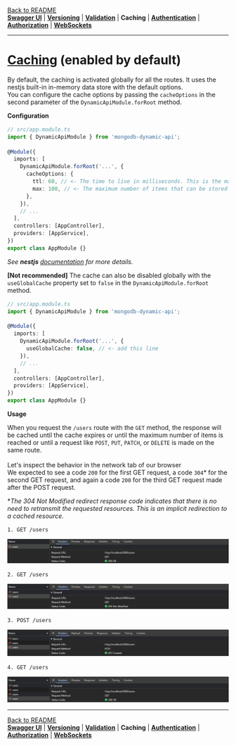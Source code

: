 [Back to README](https://github.com/MikeDev75015/mongodb-dynamic-api/blob/develop/README.md)
<br>**[Swagger UI](https://github.com/MikeDev75015/mongodb-dynamic-api/blob/develop/README/swagger-ui.md)**
| **[Versioning](https://github.com/MikeDev75015/mongodb-dynamic-api/blob/develop/README/versioning.md)**
| **[Validation](https://github.com/MikeDev75015/mongodb-dynamic-api/blob/develop/README/validation.md)**
| **Caching**
| **[Authentication](https://github.com/MikeDev75015/mongodb-dynamic-api/blob/develop/README/authentication.md)**
| **[Authorization](https://github.com/MikeDev75015/mongodb-dynamic-api/blob/develop/README/authorization.md)**
| **[WebSockets](https://github.com/MikeDev75015/mongodb-dynamic-api/blob/develop/README/websockets.md)**

___

# [Caching](https://docs.nestjs.com/techniques/caching#in-memory-cache) (enabled by default)

By default, the caching is activated globally for all the routes. It uses the nestjs built-in in-memory data store with the default options.
<br>You can configure the cache options by passing the `cacheOptions` in the second parameter of the `DynamicApiModule.forRoot` method.

**Configuration**

```typescript
// src/app.module.ts
import { DynamicApiModule } from 'mongodb-dynamic-api';

@Module({
  imports: [
    DynamicApiModule.forRoot('...', {
      cacheOptions: {
        ttl: 60, // <- The time to live in milliseconds. This is the maximum amount of time that an item can be in the cache before it is removed.
        max: 100, // <- The maximum number of items that can be stored in the cache.
      },
    }),
    // ...
  ],
  controllers: [AppController],
  providers: [AppService],
})
export class AppModule {}
```

*See <strong>nestjs</strong> <a href="https://docs.nestjs.com/techniques/caching" target="_blank">documentation</a> for more details.*

**[Not recommended]** The cache can also be disabled globally with the `useGlobalCache` property set to `false` in the `DynamicApiModule.forRoot` method.

```typescript
// src/app.module.ts
import { DynamicApiModule } from 'mongodb-dynamic-api';

@Module({
  imports: [
    DynamicApiModule.forRoot('...', {
      useGlobalCache: false, // <- add this line
    }),
    // ...
  ],
  controllers: [AppController],
  providers: [AppService],
})
export class AppModule {}
```

**Usage**

When you request the `/users` route with the `GET` method, the response will be cached until the cache expires or until the maximum number of items is reached or until a request like `POST`, `PUT`, `PATCH`, or `DELETE` is made on the same route.
<br><br>Let's inspect the behavior in the network tab of our browser
<br>We expected to see a code `200` for the first GET request, a code `304`* for the second GET request, and again a code `200` for the third GET request made after the POST request.

**The 304 Not Modified redirect response code indicates that there is no need to retransmit the requested resources. This is an implicit redirection to a cached resource.*

```text
1. GET /users
```
![First GET request](https://github.com/MikeDev75015/mongodb-dynamic-api/blob/develop/README/images/dynamic-api-caching-1-GET-first-request.Jpeg?raw=true "First GET request")

```text
2. GET /users
```
![Second GET request](https://github.com/MikeDev75015/mongodb-dynamic-api/blob/develop/README/images/dynamic-api-caching-2-GET-second-request.Jpeg?raw=true "Second GET request")
```text
3. POST /users
```
![POST request](https://github.com/MikeDev75015/mongodb-dynamic-api/blob/develop/README/images/dynamic-api-caching-3-POST-request.Jpeg?raw=true "POST request")
```text
4. GET /users
```
![Third GET request](https://github.com/MikeDev75015/mongodb-dynamic-api/blob/develop/README/images/dynamic-api-caching-4-GET-third-request.Jpeg?raw=true "Third GET request")

___

[Back to README](https://github.com/MikeDev75015/mongodb-dynamic-api/blob/develop/README.md)
<br>**[Swagger UI](https://github.com/MikeDev75015/mongodb-dynamic-api/blob/develop/README/swagger-ui.md)**
| **[Versioning](https://github.com/MikeDev75015/mongodb-dynamic-api/blob/develop/README/versioning.md)**
| **[Validation](https://github.com/MikeDev75015/mongodb-dynamic-api/blob/develop/README/validation.md)**
| **Caching**
| **[Authentication](https://github.com/MikeDev75015/mongodb-dynamic-api/blob/develop/README/authentication.md)**
| **[Authorization](https://github.com/MikeDev75015/mongodb-dynamic-api/blob/develop/README/authorization.md)**
| **[WebSockets](https://github.com/MikeDev75015/mongodb-dynamic-api/blob/develop/README/websockets.md)**


<br>
<br>
<br>